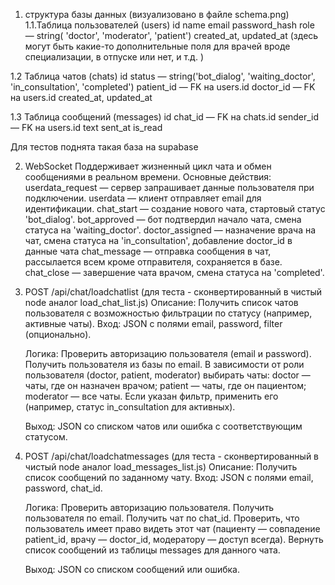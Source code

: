 1. структура базы данных (визуализовано в файле schema.png)
1.1.Таблица пользователей (users)
    id
    name
    email
    password_hash 
    role — string( 'doctor', 'moderator', 'patient')
    created_at, updated_at 
    (здесь могут быть какие-то дополнительные поля для врачей 
    вроде специализации, в отпуске или нет, и т.д. )

1.2 Таблица чатов (chats)
    id
    status — string('bot_dialog', 'waiting_doctor', 'in_consultation', 'completed')
    patient_id — FK на users.id
    doctor_id — FK на users.id
    created_at, updated_at

1.3 Таблица сообщений (messages)
    id
    chat_id — FK на chats.id
    sender_id — FK на users.id
    text 
    sent_at 
    is_read 

Для тестов поднята такая база на supabase

2. WebSocket
    Поддерживает жизненный цикл чата и обмен сообщениями в реальном времени.
    Основные действия:
        userdata_request — сервер запрашивает данные пользователя при подключении.
        userdata — клиент отправляет email для идентификации.
        chat_start — создание нового чата, стартовый статус 'bot_dialog'.
        bot_approved — бот подтвердил начало чата, смена статуса на 'waiting_doctor'.
        doctor_assigned — назначение врача на чат, смена статуса на 'in_consultation', добавление doctor_id в данные чата
        chat_message — отправка сообщения в чат, рассылается всем кроме отправителя, сохраняется в базе.
        chat_close — завершение чата врачом, смена статуса на 'completed'.

3. POST /api/chat/loadchatlist (для теста - сконвертированный в чистый node аналог load_chat_list.js)
    Описание: Получить список чатов пользователя с возможностью фильтрации по статусу (например, активные чаты).
    Вход: JSON с полями email, password, filter (опционально).

    Логика:
        Проверить авторизацию пользователя (email и password).
        Получить пользователя из базы по email.
        В зависимости от роли пользователя (doctor, patient, moderator) выбирать чаты:
            doctor — чаты, где он назначен врачом;
            patient — чаты, где он пациентом;
            moderator — все чаты.
        Если указан фильтр, применить его (например, статус in_consultation для активных).

    Выход: JSON со списком чатов или ошибка с соответствующим статусом.

4. POST /api/chat/loadchatmessages (для теста - сконвертированный в чистый node аналог load_messages_list.js)
    Описание: Получить список сообщений по заданному чату.
    Вход: JSON с полями email, password, chat_id.

    Логика:
        Проверить авторизацию пользователя.
        Получить пользователя по email.
        Получить чат по chat_id.
        Проверить, что пользователь имеет право видеть этот чат (пациенту — совпадение patient_id, врачу — doctor_id, модератору — доступ всегда).
        Вернуть список сообщений из таблицы messages для данного чата.

    Выход: JSON со списком сообщений или ошибка.